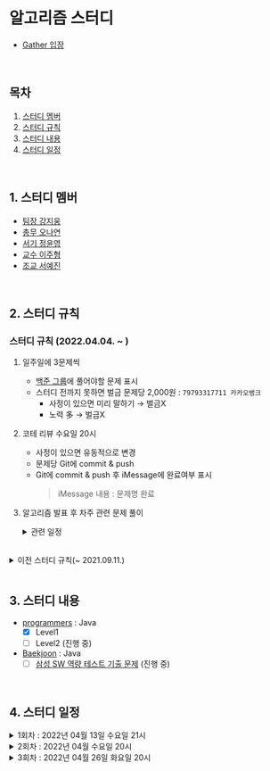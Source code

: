 # 알고리즘 스터디
- [Gather 입장](https://app.gather.town/invite?token=7yyyJnMJIylIBO2eISnDzYBXt1Ixhogo)

<br />

## 목차
1. [스터디 멤버](#1-스터디-멤버)
2. [스터디 규칙](#2-스터디-규칙)
3. [스터디 내용](#3-스터디-내용)
4. [스터디 일정](#4-스터디-일정)

<br />

## 1. 스터디 멤버
- [팀장 강지웅][woong]
- [총무 오나연][yeon]
- [서기 정윤영][zeong]
- [교수 이주형][hyung]
- [조교 서예진][jin]

<br />

## 2. 스터디 규칙

### 스터디 규칙 (2022.04.04. ~ )
1. 일주일에 3문제씩
    - [백준 그룹](https://www.acmicpc.net/group/14425)에 풀어야할 문제 표시
    - 스터디 전까지 못하면 벌금 문제당 2,000원 : ```79793317711 카카오뱅크```
        - 사정이 있으면 미리 말하기 → 벌금X
        - 노력 多 → 벌금X  
2. 코테 리뷰 수요일 20시
    - 사정이 있으면 유동적으로 변경
    - 문제당 Git에 commit & push
    - Git에 commit & push 후 iMessage에 완료여부 표시
        > iMessage 내용 : 문제명 완료
3. 알고리즘 발표 후 차주 관련 문제 풀이 

    <details>   
    <summary>관련 일정</summary>
    <div markdown="1">
   
   - **2022년 04월 26일 화요일 20시**
      - [x] BFS, DFS, 백트래킹 발표 : [예진][jin] 
   - **2022년 05월 04일 수요일 20시**
      - [ ] 순열, 조합, 부분조합 발표 : [윤영][zeong]
      - [ ] BFS, DFS, 백트래킹 문제 풀이
   - **2022년 05월 10일 화요일 20시**
      - [ ] DP 발표 : [주형][hyung]
      - [ ] 순열, 조합, 부분조합 문제 풀이
   - **2022년 05월 18일 수요일 20시**
     - [ ] 다익스트라, 벨먼-포드, 플로이드-와샬 : [나연][yeon]
     - [ ] DP 문제 풀이 
   - **2022년 05월 25일 수요일 20시**
      - [ ] 프림, 크루스칼, 유니온파인드 : [지웅][woong]
      - [ ] 다익스트라, 벨먼-포드, 플로이드-와샬 문제 풀이

    </div>
    </details>

<br />

<details>
<summary>이전 스터디 규칙(~ 2021.09.11.)</summary>
<div markdown="1">

1. ~일주일에 3문제씩~
    - ~스터디 전까지 못하면 벌금 문제당 1,000원~
2. ~코테 리뷰 토요일 22시~
    - ~시작할 때 iMessage에 완료여부 표시~
    - ~종료되면 본인 코드 업로드~
3. ~사정 있으면 미리 말하기 → 벌금X~
    - ~해당 주차 리뷰 전까지 풀기 (최대 2일)~

</div>
</details>

<br />

## 3. 스터디 내용
- [programmers](https://programmers.co.kr/learn/challenges) : Java 
    - [x] Level1
    - [ ] Level2 (진행 중)
- [Baekjoon](https://www.acmicpc.net/) : Java
    - [ ] [삼성 SW 역량 테스트 기출 문제](https://www.acmicpc.net/workbook/view/1152) (진행 중)

<br />

## 4. 스터디 일정

<details>
<summary>1회차 : 2022년 04월 13일 수요일 21시</summary>
<div markdown="1">

- [구슬 탈출2](https://github.com/yamiblack/AlgorithmStudy/blob/main/Baekjoon/%EC%82%BC%EC%84%B1%20SW%20%EC%97%AD%EB%9F%89%20%ED%85%8C%EC%8A%A4%ED%8A%B8%20%EA%B8%B0%EC%B6%9C%20%EB%AC%B8%EC%A0%9C/1%ED%9A%8C%EC%B0%A8_2022.04.13_%EA%B5%AC%EC%8A%AC%ED%83%88%EC%B6%9C2.md)
- [2048(Easy)](https://github.com/yamiblack/AlgorithmStudy/blob/main/Baekjoon/%EC%82%BC%EC%84%B1%20SW%20%EC%97%AD%EB%9F%89%20%ED%85%8C%EC%8A%A4%ED%8A%B8%20%EA%B8%B0%EC%B6%9C%20%EB%AC%B8%EC%A0%9C/1%ED%9A%8C%EC%B0%A8_2022.04.13_2048%20(Easy).md)
- [뱀](https://github.com/yamiblack/AlgorithmStudy/blob/main/Baekjoon/%EC%82%BC%EC%84%B1%20SW%20%EC%97%AD%EB%9F%89%20%ED%85%8C%EC%8A%A4%ED%8A%B8%20%EA%B8%B0%EC%B6%9C%20%EB%AC%B8%EC%A0%9C/1%ED%9A%8C%EC%B0%A8_2022.04.13_%EB%B1%80.md)

</div>
</details>

    
<details>
<summary>2회차 : 2022년 04월 수요일 20시</summary>
<div markdown="1">

- [시험 감독](https://github.com/yamiblack/AlgorithmStudy/blob/main/Baekjoon/%EC%82%BC%EC%84%B1%20SW%20%EC%97%AD%EB%9F%89%20%ED%85%8C%EC%8A%A4%ED%8A%B8%20%EA%B8%B0%EC%B6%9C%20%EB%AC%B8%EC%A0%9C/2%ED%9A%8C%EC%B0%A8_2020.04.20_%EC%8B%9C%ED%97%98%20%EA%B0%90%EB%8F%85.md)
- [주사위 굴리기](https://github.com/yamiblack/AlgorithmStudy/blob/main/Baekjoon/%EC%82%BC%EC%84%B1%20SW%20%EC%97%AD%EB%9F%89%20%ED%85%8C%EC%8A%A4%ED%8A%B8%20%EA%B8%B0%EC%B6%9C%20%EB%AC%B8%EC%A0%9C/2%ED%9A%8C%EC%B0%A8_2020.04.20_%EC%A3%BC%EC%82%AC%EC%9C%84%20%EA%B5%B4%EB%A6%AC%EA%B8%B0.md)
- [테트로미노](https://github.com/yamiblack/AlgorithmStudy/blob/main/Baekjoon/%EC%82%BC%EC%84%B1%20SW%20%EC%97%AD%EB%9F%89%20%ED%85%8C%EC%8A%A4%ED%8A%B8%20%EA%B8%B0%EC%B6%9C%20%EB%AC%B8%EC%A0%9C/2%ED%9A%8C%EC%B0%A8_2020.04.20_%ED%85%8C%ED%8A%B8%EB%A1%9C%EB%AF%B8%EB%85%B8.md)

</div>
</details>


<details>
<summary>3회차 : 2022년 04월 26일 화요일 20시</summary>
<div markdown="1">

- [나머지가 1이 되는 수 찾기](https://github.com/yamiblack/AlgorithmStudy/blob/main/Programmers/3%ED%9A%8C%EC%B0%A8_2020.04.27_%EB%82%98%EB%A8%B8%EC%A7%80%EA%B0%80%201%EC%9D%B4%20%EB%90%98%EB%8A%94%20%EC%88%98%20%EC%B0%BE%EA%B8%B0.md)
- [부족한 금액 계산하기](https://github.com/yamiblack/AlgorithmStudy/blob/main/Programmers/3%ED%9A%8C%EC%B0%A8_2020.04.27_%EB%B6%80%EC%A1%B1%ED%95%9C%20%EA%B8%88%EC%95%A1%20%EA%B3%84%EC%82%B0%ED%95%98%EA%B8%B0.md)
- [신고 결과 받기](https://github.com/yamiblack/AlgorithmStudy/blob/main/Programmers/3%ED%9A%8C%EC%B0%A8_2020.04.27_%EC%8B%A0%EA%B3%A0%20%EA%B2%B0%EA%B3%BC%20%EB%B0%9B%EA%B8%B0.md)
- [없는 숫자 더하기](https://github.com/yamiblack/AlgorithmStudy/blob/main/Programmers/3%ED%9A%8C%EC%B0%A8_2020.04.27_%EC%97%86%EB%8A%94%20%EC%88%AB%EC%9E%90%20%EB%8D%94%ED%95%98%EA%B8%B0.md)
- [최소직사각형](https://github.com/yamiblack/AlgorithmStudy/blob/main/Programmers/3%ED%9A%8C%EC%B0%A8_2020.04.27_%EC%B5%9C%EC%86%8C%EC%A7%81%EC%82%AC%EA%B0%81%ED%98%95.md)
- BFS, DFS, 백트래킹 발표 : [예진][jin]

</div>
</details>

[woong]:https://github.com/JIW00NG
[yeon]:https://github.com/yeon97
[zeong]:https://github.com/Zzeongyx2
[hyung]:https://github.com/yamiblack
[jin]:https://github.com/yejin25

